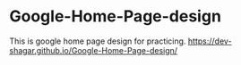 # Google-Home-Page-design
This is google home page design for practicing.
https://dev-shagar.github.io/Google-Home-Page-design/
